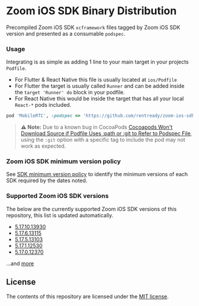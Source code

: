 # Zoom iOS SDK Binary Distribution

Precompiled Zoom iOS SDK `xcframework` files tagged by Zoom iOS SDK version and presented as a consumable `podspec`.

### Usage

Integrating is as simple as adding 1 line to your main target in your projects `Podfile`.

- For Flutter & React Native this file is usually located at `ios/Podfile`
- For Flutter the target is usually called `Runner` and can be added inside the `target 'Runner' do` block in your podfile.
- For React Native this would be inside the target that has all your local `React-*` pods included.

```ruby
pod 'MobileRTC', :podspec => 'https://github.com/rentready/zoom-ios-sdk-frameworks/raw/5.17.10.13930/MobileRTC.podspec'
```
> **⚠️ Note:** Due to a known bug in CocoaPods [Cocoapods Won't Download Source if Podfile Uses :path or :git to Refer to Podspec File](https://github.com/CocoaPods/CocoaPods/issues/11867), using the `:git` option with a specific tag to include the pod may not work as expected.

### Zoom iOS SDK minimum version policy

See [SDK minimum version policy](https://developers.zoom.us/docs/video-sdk/minimum-version) to identify the minimum versions of each SDK required by the dates noted.

### Supported Zoom iOS SDK versions

The below are the currently supported Zoom iOS SDK versions of this repository, this list is updated automatically.

<!--NEW_VERSION_PLACEHOLDER-->
- [5.17.10.13930](https://github.com/rentready/zoom-ios-sdk-frameworks/releases/tag/5.17.10.13930)
- [5.17.6.13115](https://github.com/rentready/zoom-ios-sdk-frameworks/releases/tag/5.17.6.13115)
- [5.17.5.13103](https://github.com/rentready/zoom-ios-sdk-frameworks/releases/tag/5.17.5.13103)
- [5.17.1.12530](https://github.com/rentready/zoom-ios-sdk-frameworks/releases/tag/5.17.1.12530)
- [5.17.0.12370](https://github.com/rentready/zoom-ios-sdk-frameworks/releases/tag/5.17.0.12370)

...and [more](https://github.com/rentready/zoom-ios-sdk-frameworks/tags)

## License

The contents of this repository are licensed under the
[MIT license](http://www.opensource.org/licenses/mit-license.php).